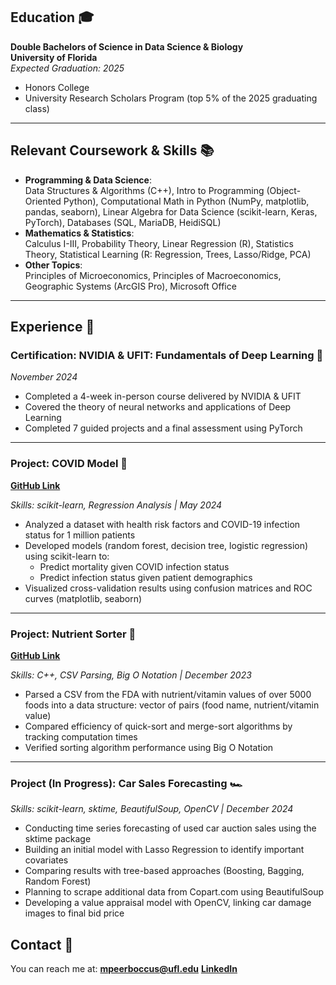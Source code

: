 
## Education 🎓
**Double Bachelors of Science in Data Science & Biology**  
**University of Florida**  
*Expected Graduation: 2025*  

- Honors College  
- University Research Scholars Program (top 5% of the 2025 graduating class)

---

## Relevant Coursework & Skills 📚
- **Programming & Data Science**:  
  Data Structures & Algorithms (C++), Intro to Programming (Object-Oriented Python), Computational Math in Python (NumPy, matplotlib, pandas, seaborn), Linear Algebra for Data Science (scikit-learn, Keras, PyTorch), Databases (SQL, MariaDB, HeidiSQL)
- **Mathematics & Statistics**:  
  Calculus I-III, Probability Theory, Linear Regression (R), Statistics Theory, Statistical Learning (R: Regression, Trees, Lasso/Ridge, PCA)
- **Other Topics**:  
  Principles of Microeconomics, Principles of Macroeconomics, Geographic Systems (ArcGIS Pro), Microsoft Office  

---

## Experience 🔨

### Certification: NVIDIA & UFIT: Fundamentals of Deep Learning 🧠
*November 2024*  
- Completed a 4-week in-person course delivered by NVIDIA & UFIT
- Covered the theory of neural networks and applications of Deep Learning
- Completed 7 guided projects and a final assessment using PyTorch  

---

### Project: COVID Model 🦠
**[GitHub Link](https://github.com/marcuspeerboccus/COVID-19-Analysis)**

*Skills: scikit-learn, Regression Analysis | May 2024*  
- Analyzed a dataset with health risk factors and COVID-19 infection status for 1 million patients
- Developed models (random forest, decision tree, logistic regression) using scikit-learn to:
  - Predict mortality given COVID infection status
  - Predict infection status given patient demographics  
- Visualized cross-validation results using confusion matrices and ROC curves (matplotlib, seaborn)  

---

### Project: Nutrient Sorter 🍏
**[GitHub Link](https://github.com/ShreyasKodela/Project3_Group20)**

*Skills: C++, CSV Parsing, Big O Notation | December 2023*  
- Parsed a CSV from the FDA with nutrient/vitamin values of over 5000 foods into a data structure: vector of pairs (food name, nutrient/vitamin value)  
- Compared efficiency of quick-sort and merge-sort algorithms by tracking computation times  
- Verified sorting algorithm performance using Big O Notation  

---

### Project (In Progress): Car Sales Forecasting 🏎️
*Skills: scikit-learn, sktime, BeautifulSoup, OpenCV | December 2024*  
- Conducting time series forecasting of used car auction sales using the sktime package  
- Building an initial model with Lasso Regression to identify important covariates  
- Comparing results with tree-based approaches (Boosting, Bagging, Random Forest)  
- Planning to scrape additional data from Copart.com using BeautifulSoup  
- Developing a value appraisal model with OpenCV, linking car damage images to final bid price  

## Contact 🤝
You can reach me at: **mpeerboccus@ufl.edu**
**[LinkedIn](https://www.linkedin.com/in/marcus-peerboccus-52086a1b8/)**

